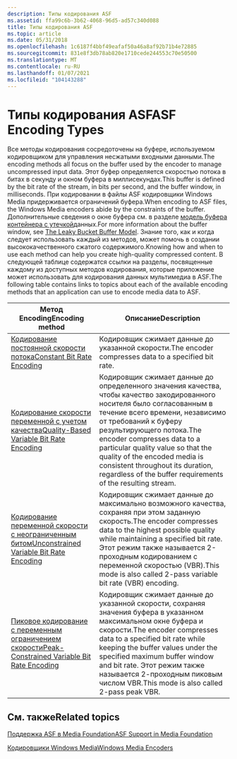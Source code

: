 ```yaml
---
description: Типы кодирования ASF
ms.assetid: ffa99c6b-3b62-4068-96d5-ad57c340d088
title: Типы кодирования ASF
ms.topic: article
ms.date: 05/31/2018
ms.openlocfilehash: 1c6187f4bbf49eafaf50a46a8af92b71b4e72885
ms.sourcegitcommit: 831e8f3db78ab820e1710cede244553c70e50500
ms.translationtype: MT
ms.contentlocale: ru-RU
ms.lasthandoff: 01/07/2021
ms.locfileid: "104143288"
---
```

# <a name="asf-encoding-types"></a><span data-ttu-id="41576-103">Типы кодирования ASF</span><span class="sxs-lookup"><span data-stu-id="41576-103">ASF Encoding Types</span></span>

<span data-ttu-id="41576-104">Все методы кодирования сосредоточены на буфере, используемом кодировщиком для управления несжатыми входными данными.</span><span class="sxs-lookup"><span data-stu-id="41576-104">The encoding methods all focus on the buffer used by the encoder to manage uncompressed input data.</span></span> <span data-ttu-id="41576-105">Этот буфер определяется скоростью потока в битах в секунду и окном буфера в миллисекундах.</span><span class="sxs-lookup"><span data-stu-id="41576-105">This buffer is defined by the bit rate of the stream, in bits per second, and the buffer window, in milliseconds.</span></span> <span data-ttu-id="41576-106">При кодировании в файлы ASF кодировщики Windows Media придерживается ограничений буфера.</span><span class="sxs-lookup"><span data-stu-id="41576-106">When encoding to ASF files, the Windows Media encoders abide by the constraints of the buffer.</span></span> <span data-ttu-id="41576-107">Дополнительные сведения о окне буфера см. в разделе [модель буфера контейнера с утечкой](the-leaky-bucket-buffer-model.md)данных.</span><span class="sxs-lookup"><span data-stu-id="41576-107">For more information about the buffer window, see [The Leaky Bucket Buffer Model](the-leaky-bucket-buffer-model.md).</span></span> <span data-ttu-id="41576-108">Знание того, как и когда следует использовать каждый из методов, может помочь в создании высококачественного сжатого содержимого.</span><span class="sxs-lookup"><span data-stu-id="41576-108">Knowing how and when to use each method can help you create high-quality compressed content.</span></span> <span data-ttu-id="41576-109">В следующей таблице содержатся ссылки на разделы, посвященные каждому из доступных методов кодирования, которые приложение может использовать для кодирования данных мультимедиа в ASF.</span><span class="sxs-lookup"><span data-stu-id="41576-109">The following table contains links to topics about each of the available encoding methods that an application can use to encode media data to ASF.</span></span>



| <span data-ttu-id="41576-110">Метод Encoding</span><span class="sxs-lookup"><span data-stu-id="41576-110">Encoding method</span></span>                                                                                      | <span data-ttu-id="41576-111">Описание</span><span class="sxs-lookup"><span data-stu-id="41576-111">Description</span></span>                                                                                                                                                                                              |
|------------------------------------------------------------------------------------------------------|----------------------------------------------------------------------------------------------------------------------------------------------------------------------------------------------------------|
| [<span data-ttu-id="41576-112">Кодирование постоянной скорости потока</span><span class="sxs-lookup"><span data-stu-id="41576-112">Constant Bit Rate Encoding</span></span>](constant-bit-rate-encoding.md)                                         | <span data-ttu-id="41576-113">Кодировщик сжимает данные до указанной скорости.</span><span class="sxs-lookup"><span data-stu-id="41576-113">The encoder compresses data to a specified bit rate.</span></span>                                                                                                                                                     |
| [<span data-ttu-id="41576-114">Кодирование скорости переменной с учетом качества</span><span class="sxs-lookup"><span data-stu-id="41576-114">Quality-Based Variable Bit Rate Encoding</span></span>](quality-based-variable-bit-rate--vbr--encoding.md)       | <span data-ttu-id="41576-115">Кодировщик сжимает данные до определенного значения качества, чтобы качество закодированного носителя было согласованным в течение всего времени, независимо от требований к буферу результирующего потока.</span><span class="sxs-lookup"><span data-stu-id="41576-115">The encoder compresses data to a particular quality value so that the quality of the encoded media is consistent throughout its duration, regardless of the buffer requirements of the resulting stream.</span></span> |
| [<span data-ttu-id="41576-116">Кодирование переменной скорости с неограниченным битом</span><span class="sxs-lookup"><span data-stu-id="41576-116">Unconstrained Variable Bit Rate Encoding</span></span>](unconstrained-variable-bit-rate--vbr--encoding.md)       | <span data-ttu-id="41576-117">Кодировщик сжимает данные до максимально возможного качества, сохраняя при этом заданную скорость.</span><span class="sxs-lookup"><span data-stu-id="41576-117">The encoder compresses data to the highest possible quality while maintaining a specified bit rate.</span></span> <span data-ttu-id="41576-118">Этот режим также называется 2-проходным кодированием с переменной скоростью (VBR).</span><span class="sxs-lookup"><span data-stu-id="41576-118">This mode is also called 2-pass variable bit rate (VBR) encoding.</span></span>                                    |
| [<span data-ttu-id="41576-119">Пиковое кодирование с переменным ограничением скорости</span><span class="sxs-lookup"><span data-stu-id="41576-119">Peak-Constrained Variable Bit Rate Encoding</span></span>](peak-constrained-variable-bit-rate--vbr--encoding.md) | <span data-ttu-id="41576-120">Кодировщик сжимает данные до указанной скорости, сохраняя значения буфера в указанном максимальном окне буфера и скорости.</span><span class="sxs-lookup"><span data-stu-id="41576-120">The encoder compresses data to a specified bit rate while keeping the buffer values under the specified maximum buffer window and bit rate.</span></span> <span data-ttu-id="41576-121">Этот режим также называется 2-проходным пиковым числом VBR.</span><span class="sxs-lookup"><span data-stu-id="41576-121">This mode is also called 2-pass peak VBR.</span></span>                    |



 

## <a name="related-topics"></a><span data-ttu-id="41576-122">См. также</span><span class="sxs-lookup"><span data-stu-id="41576-122">Related topics</span></span>

<dl> <dt>

[<span data-ttu-id="41576-123">Поддержка ASF в Media Foundation</span><span class="sxs-lookup"><span data-stu-id="41576-123">ASF Support in Media Foundation</span></span>](asf-support-in-media-foundation.md)
</dt> <dt>

[<span data-ttu-id="41576-124">Кодировщики Windows Media</span><span class="sxs-lookup"><span data-stu-id="41576-124">Windows Media Encoders</span></span>](windows-media-encoders.md)
</dt> </dl>

 

 



